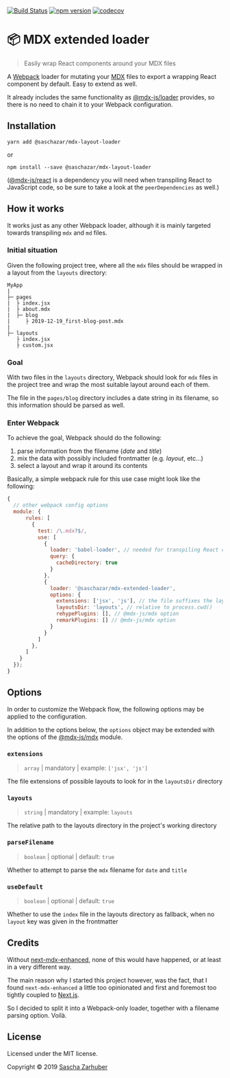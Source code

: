 [![Build Status](https://travis-ci.com/saschazar21/mdx-extended-loader.svg?branch=master)](https://travis-ci.com/saschazar21/mdx-extended-loader) [![npm version](https://badge.fury.io/js/%40saschazar%2Fmdx-extended-loader.png)](https://badge.fury.io/js/%40saschazar%2Fmdx-extended-loader) [![codecov](https://codecov.io/gh/saschazar21/mdx-extended-loader/branch/master/graph/badge.svg)](https://codecov.io/gh/saschazar21/mdx-extended-loader)

# 📦 MDX extended loader

> Easily wrap React components around your MDX files

A [Webpack](https://webpack.js.org/) loader for mutating your [MDX](https://mdxjs.com/) files to export a wrapping React component by default. Easy to extend as well.

It already includes the same functionality as [@mdx-js/loader](https://github.com/mdx-js/mdx) provides, so there is no need to chain it to your Webpack configuration.

## Installation

`yarn add @saschazar/mdx-layout-loader`

or

`npm install --save @saschazar/mdx-layout-loader`

([@mdx-js/react](https://github.com/mdx-js/mdx) is a dependency you will need when transpiling React to JavaScript code, so be sure to take a look at the `peerDependencies` as well.)

## How it works

It works just as any other Webpack loader, although it is mainly targeted towards transpiling `mdx` and `md` files.

### Initial situation

Given the following project tree, where all the `mdx` files should be wrapped in a layout from the `layouts` directory:

```
MyApp
|
├─ pages
|  ├ index.jsx
|  ├ about.mdx
|  ├─ blog
|     ├ 2019-12-19_first-blog-post.mdx
|
├─ layouts
   ├ index.jsx
   ├ custom.jsx
```

### Goal

With two files in the `layouts` directory, Webpack should look for `mdx` files in the project tree and wrap the most suitable layout around each of them.

The file in the `pages/blog` directory includes a date string in its filename, so this information should be parsed as well.

### Enter Webpack

To achieve the goal, Webpack should do the following:

1. parse information from the filename (_date_ and _title_)
1. mix the data with possibly included frontmatter (e.g. _layout_, etc...)
1. select a layout and wrap it around its contents

Basically, a simple webpack rule for this use case might look like the following:

```javascript
{
  // other webpack config options
  module: {
      rules: [
        {
          test: /\.mdx?$/,
          use: [
            {
              loader: 'babel-loader', // needed for transpiling React code
              query: {
                cacheDirectory: true
              }
            },
            {
              loader: '@saschazar/mdx-extended-loader',
              options: {
                extensions: ['jsx', 'js'], // the file suffixes the layouts
                layoutsDir: 'layouts', // relative to process.cwd()
                rehypePlugins: [], // @mdx-js/mdx option
                remarkPlugins: [] // @mdx-js/mdx option
              }
            }
          ]
        },
      ]
    }
  });
}
```

## Options

In order to customize the Webpack flow, the following options may be applied to the configuration.

In addition to the options below, the `options` object may be extended with the options of the [@mdx-js/mdx](https://github.com/mdx-js/mdx) module.

### `extensions`

> `array` | mandatory | example: `['jsx', 'js']`

The file extensions of possible layouts to look for in the `layoutsDir` directory

### `layouts`

> `string` | mandatory | example: `layouts`

The relative path to the layouts directory in the project's working directory

### `parseFilename`

> `boolean` | optional | default: `true`

Whether to attempt to parse the `mdx` filename for `date` and `title`

### `useDefault`

> `boolean` | optional | default: `true`

Whether to use the `index` file in the layouts directory as fallback, when no `layout` key was given in the frontmatter

## Credits

Without [next-mdx-enhanced](https://github.com/hashicorp/next-mdx-enhanced), none of this would have happened, or at least in a very different way.

The main reason why I started this project however, was the fact, that I found `next-mdx-enhanced` a little too opinionated and first and foremost too tightly coupled to [Next.js](https://nextjs.org).

So I decided to split it into a Webpack-only loader, together with a filename parsing option. Voilà.

## License

Licensed under the MIT license.

Copyright ©️ 2019 [Sascha Zarhuber](https://github.com/saschazar21)
